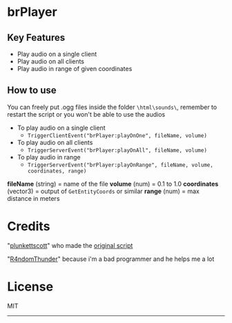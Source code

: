 # brPlayer

## Key Features
- Play audio on a single client
- Play audio on all clients
- Play audio in range of given coordinates

## How to use
You can freely put .ogg files inside the folder `\html\sounds\`, remember to restart the script or you won't be able to use the audios

 - To play audio on a single client
	 - `TriggerClientEvent("brPlayer:playOnOne", fileName, volume)`
- To play audio on all clients
	- `TriggerServerEvent("brPlayer:playOnAll", fileName, volume)`
- To play audio in range
	- `TriggerServerEvent("brPlayer:playOnRange", fileName, volume, coordinates, range)`

**fileName** (string) = name of the file
**volume** (num) = 0.1 to 1.0
**coordinates** (vector3) = output of `GetEntityCoords` or similar
**range** (num) = max distance in meters

# Credits
"[plunkettscott](https://github.com/plunkettscott)" who made the [original script](https://github.com/plunkettscott/interact-sound)

"[R4ndomThunder](https://github.com/R4ndomThunder)" because i'm a bad programmer and he helps me a lot

# License
MIT

***

